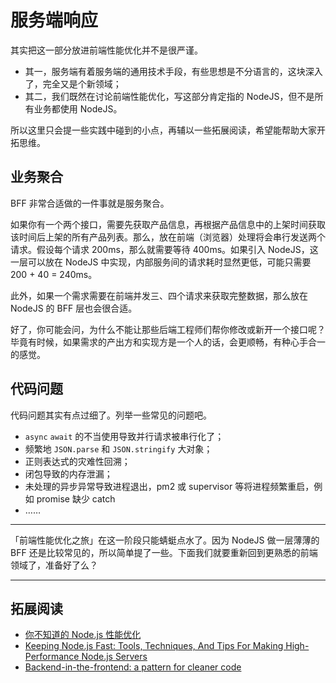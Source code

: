 # 服务端响应

其实把这一部分放进前端性能优化并不是很严谨。

- 其一，服务端有着服务端的通用技术手段，有些思想是不分语言的，这块深入了，完全又是个新领域；
- 其二，我们既然在讨论前端性能优化，写这部分肯定指的 NodeJS，但不是所有业务都使用 NodeJS。

所以这里只会提一些实践中碰到的小点，再辅以一些拓展阅读，希望能帮助大家开拓思维。

## 业务聚合

BFF 非常合适做的一件事就是服务聚合。

如果你有一个两个接口，需要先获取产品信息，再根据产品信息中的上架时间获取该时间后上架的所有产品列表。那么，放在前端（浏览器）处理将会串行发送两个请求。假设每个请求 200ms，那么就需要等待 400ms。如果引入 NodeJS，这一层可以放在 NodeJS 中实现，内部服务间的请求耗时显然更低，可能只需要 200 + 40 = 240ms。

此外，如果一个需求需要在前端并发三、四个请求来获取完整数据，那么放在 NodeJS 的 BFF 层也会很合适。

好了，你可能会问，为什么不能让那些后端工程师们帮你修改或新开一个接口呢？毕竟有时候，如果需求的产出方和实现方是一个人的话，会更顺畅，有种心手合一的感觉。

## 代码问题

代码问题其实有点过细了。列举一些常见的问题吧。

- `async` `await` 的不当使用导致并行请求被串行化了；
- 频繁地 `JSON.parse` 和 `JSON.stringify` 大对象；
- 正则表达式的灾难性回溯；
- 闭包导致的内存泄漏；
- 未处理的异步异常导致进程退出，pm2 或 supervisor 等将进程频繁重启，例如 promise 缺少 catch
- ……

---

「前端性能优化之旅」在这一阶段只能蜻蜓点水了。因为 NodeJS 做一层薄薄的 BFF 还是比较常见的，所以简单提了一些。下面我们就要重新回到更熟悉的前端领域了，准备好了么？

---

## 拓展阅读

- [你不知道的 Node.js 性能优化](https://www.yuque.com/office/yuque/0/2019/pdf/168578/1547529466557-357032b6-12fb-4e02-9682-076f498c1f42.pdf)
- [Keeping Node.js Fast: Tools, Techniques, And Tips For Making High-Performance Node.js Servers](https://www.smashingmagazine.com/2018/06/nodejs-tools-techniques-performance-servers/?utm_source=mybridge&utm_medium=blog&utm_campaign=read_more)
- [Backend-in-the-frontend: a pattern for cleaner code](https://hackernoon.com/frontend-in-the-backend-a-pattern-for-cleaner-code-b497c92d0b49)
